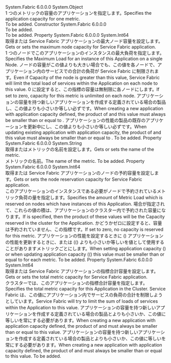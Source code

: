 <Type Name="ApplicationMetricDescription" FullName="System.Fabric.Description.ApplicationMetricDescription">
  <TypeSignature Language="C#" Value="public sealed class ApplicationMetricDescription" />
  <TypeSignature Language="ILAsm" Value=".class public auto ansi sealed beforefieldinit ApplicationMetricDescription extends System.Object" />
  <TypeSignature Language="DocId" Value="T:System.Fabric.Description.ApplicationMetricDescription" />
  <TypeSignature Language="VB.NET" Value="Public NotInheritable Class ApplicationMetricDescription" />
  <TypeSignature Language="F#" Value="type ApplicationMetricDescription = class" />
  <AssemblyInfo>
    <AssemblyName>System.Fabric</AssemblyName>
    <AssemblyVersion>6.0.0.0</AssemblyVersion>
  </AssemblyInfo>
  <Base>
    <BaseTypeName>System.Object</BaseTypeName>
  </Base>
  <Interfaces />
  <Docs>
    <summary>
            <span data-ttu-id="801a2-101">1 つのメトリックの容量のアプリケーションを指定します。</span><span class="sxs-lookup"><span data-stu-id="801a2-101">Specifies the application capacity for one metric.</span></span>
            </summary>
    <remarks>To be added.</remarks>
    <altmember cref="T:System.Fabric.Description.ApplicationDescription" />
    <altmember cref="T:System.Fabric.Description.ApplicationUpdateDescription" />
  </Docs>
  <Members>
    <Member MemberName=".ctor">
      <MemberSignature Language="C#" Value="public ApplicationMetricDescription ();" />
      <MemberSignature Language="ILAsm" Value=".method public hidebysig specialname rtspecialname instance void .ctor() cil managed" />
      <MemberSignature Language="DocId" Value="M:System.Fabric.Description.ApplicationMetricDescription.#ctor" />
      <MemberSignature Language="VB.NET" Value="Public Sub New ()" />
      <MemberType>Constructor</MemberType>
      <AssemblyInfo>
        <AssemblyName>System.Fabric</AssemblyName>
        <AssemblyVersion>6.0.0.0</AssemblyVersion>
      </AssemblyInfo>
      <Parameters />
      <Docs>
        <summary>To be added.</summary>
        <remarks>To be added.</remarks>
      </Docs>
    </Member>
    <Member MemberName="MaximumNodeCapacity">
      <MemberSignature Language="C#" Value="public long MaximumNodeCapacity { get; set; }" />
      <MemberSignature Language="ILAsm" Value=".property instance int64 MaximumNodeCapacity" />
      <MemberSignature Language="DocId" Value="P:System.Fabric.Description.ApplicationMetricDescription.MaximumNodeCapacity" />
      <MemberSignature Language="VB.NET" Value="Public Property MaximumNodeCapacity As Long" />
      <MemberSignature Language="F#" Value="member this.MaximumNodeCapacity : int64 with get, set" Usage="System.Fabric.Description.ApplicationMetricDescription.MaximumNodeCapacity" />
      <MemberType>Property</MemberType>
      <AssemblyInfo>
        <AssemblyName>System.Fabric</AssemblyName>
        <AssemblyVersion>6.0.0.0</AssemblyVersion>
      </AssemblyInfo>
      <ReturnValue>
        <ReturnType>System.Int64</ReturnType>
      </ReturnValue>
      <Docs>
        <summary>
            <span data-ttu-id="801a2-102">取得または Service Fabric アプリケーションの最大ノード容量を設定します。</span><span class="sxs-lookup"><span data-stu-id="801a2-102">Gets or sets the maximum node capacity for Service Fabric application.</span></span>
            </summary>
        <value>
          <para>
            <span data-ttu-id="801a2-103">1 つのノードでこのアプリケーションのインスタンスの最大負荷を指定します。</span><span class="sxs-lookup"><span data-stu-id="801a2-103">Specifies the Maximum Load for an instance of this Application on a single Node.</span></span>
            <span data-ttu-id="801a2-104">ノードの容量がこの値よりも大きい場合でも、この値を各ノードで、アプリケーション内のサービスでの合計の負荷が Service Fabric に制限されます。</span><span class="sxs-lookup"><span data-stu-id="801a2-104">Even if Capacity of the node is greater than this value, Service Fabric will limit the total load of services within the Application on each node to this value.</span></span>
            </para>
          <para><span data-ttu-id="801a2-105">0 に設定すると、この指標の容量は無制限に各ノードにします。</span><span class="sxs-lookup"><span data-stu-id="801a2-105">If set to zero, capacity for this metric is unlimited on each node.</span></span></para>
          <para>
            <span data-ttu-id="801a2-106">アプリケーションの容量を持つ新しいアプリケーションを作成する定義されている場合の製品<see cref="P:System.Fabric.Description.ApplicationDescription.MaximumNodes" />し、この値よりも小さいか等しい必ず<see cref="P:System.Fabric.Description.ApplicationMetricDescription.TotalApplicationCapacity" />です。</span><span class="sxs-lookup"><span data-stu-id="801a2-106">When creating a new application with application capacity defined, the product of <see cref="P:System.Fabric.Description.ApplicationDescription.MaximumNodes" /> and this value must always be smaller than or equal to <see cref="P:System.Fabric.Description.ApplicationMetricDescription.TotalApplicationCapacity" />.</span></span>
            </para>
          <para>
            <span data-ttu-id="801a2-107">アプリケーションの性能の製品の既存のアプリケーションを更新中に<see cref="P:System.Fabric.Description.ApplicationUpdateDescription.MaximumNodes" />し、この値よりも小さいか等しい必ず<see cref="P:System.Fabric.Description.ApplicationMetricDescription.TotalApplicationCapacity" />です。</span><span class="sxs-lookup"><span data-stu-id="801a2-107">When updating existing application with application capacity, the product of <see cref="P:System.Fabric.Description.ApplicationUpdateDescription.MaximumNodes" /> and this value must always be smaller than or equal to <see cref="P:System.Fabric.Description.ApplicationMetricDescription.TotalApplicationCapacity" />.</span></span>
            </para>
        </value>
        <remarks>To be added.</remarks>
      </Docs>
    </Member>
    <Member MemberName="Name">
      <MemberSignature Language="C#" Value="public string Name { get; set; }" />
      <MemberSignature Language="ILAsm" Value=".property instance string Name" />
      <MemberSignature Language="DocId" Value="P:System.Fabric.Description.ApplicationMetricDescription.Name" />
      <MemberSignature Language="VB.NET" Value="Public Property Name As String" />
      <MemberSignature Language="F#" Value="member this.Name : string with get, set" Usage="System.Fabric.Description.ApplicationMetricDescription.Name" />
      <MemberType>Property</MemberType>
      <AssemblyInfo>
        <AssemblyName>System.Fabric</AssemblyName>
        <AssemblyVersion>6.0.0.0</AssemblyVersion>
      </AssemblyInfo>
      <ReturnValue>
        <ReturnType>System.String</ReturnType>
      </ReturnValue>
      <Docs>
        <summary>
            <span data-ttu-id="801a2-108">取得またはメトリックの名前を設定します。</span><span class="sxs-lookup"><span data-stu-id="801a2-108">Gets or sets the name of the metric.</span></span>
            </summary>
        <value>
            <span data-ttu-id="801a2-109">メトリックの名前。</span><span class="sxs-lookup"><span data-stu-id="801a2-109">The name of the metric.</span></span>
            </value>
        <remarks>To be added.</remarks>
      </Docs>
    </Member>
    <Member MemberName="NodeReservationCapacity">
      <MemberSignature Language="C#" Value="public long NodeReservationCapacity { get; set; }" />
      <MemberSignature Language="ILAsm" Value=".property instance int64 NodeReservationCapacity" />
      <MemberSignature Language="DocId" Value="P:System.Fabric.Description.ApplicationMetricDescription.NodeReservationCapacity" />
      <MemberSignature Language="VB.NET" Value="Public Property NodeReservationCapacity As Long" />
      <MemberSignature Language="F#" Value="member this.NodeReservationCapacity : int64 with get, set" Usage="System.Fabric.Description.ApplicationMetricDescription.NodeReservationCapacity" />
      <MemberType>Property</MemberType>
      <AssemblyInfo>
        <AssemblyName>System.Fabric</AssemblyName>
        <AssemblyVersion>6.0.0.0</AssemblyVersion>
      </AssemblyInfo>
      <ReturnValue>
        <ReturnType>System.Int64</ReturnType>
      </ReturnValue>
      <Docs>
        <summary>
            <span data-ttu-id="801a2-110">取得または Service Fabric アプリケーションのノードの予約容量を設定します。</span><span class="sxs-lookup"><span data-stu-id="801a2-110">Gets or sets the node reservation capacity for Service Fabric application.</span></span>
            </summary>
        <value>
          <para>
            <span data-ttu-id="801a2-111">このアプリケーションのインスタンスである必要がノードで予約されているメトリック負荷の量を指定します。</span><span class="sxs-lookup"><span data-stu-id="801a2-111">Specifies the amount of Metric Load which is reserved on nodes which have instances of this Application.</span></span>
            <span data-ttu-id="801a2-112">場合<see cref="P:System.Fabric.Description.ApplicationDescription.MinimumNodes" />が指定されて、これらの値の積は、アプリケーションのクラスター内で予約された容量になります。</span><span class="sxs-lookup"><span data-stu-id="801a2-112">If <see cref="P:System.Fabric.Description.ApplicationDescription.MinimumNodes" /> is specified, then the product of these values will be the Capacity reserved in the cluster for the Application.</span></span>
            </para>
          <para>
            <span data-ttu-id="801a2-113">かどうかゼロに設定すると、容量は予約されていません、この指標です。</span><span class="sxs-lookup"><span data-stu-id="801a2-113">If set to zero, no capacity is reserved for this metric.</span></span>
            </para>
          <para>
            <span data-ttu-id="801a2-114">アプリケーションの性能を設定するときに (<see cref="T:System.Fabric.Description.ApplicationDescription" />) アプリケーションの性能を更新するときに、または ((<see cref="T:System.Fabric.Description.ApplicationUpdateDescription" />) よりも小さいか等しいを値として使用することがあります<see cref="P:System.Fabric.Description.ApplicationMetricDescription.MaximumNodeCapacity" />メトリックごとにします。</span><span class="sxs-lookup"><span data-stu-id="801a2-114">When setting application capacity (<see cref="T:System.Fabric.Description.ApplicationDescription" />) or when updating application capacity ((<see cref="T:System.Fabric.Description.ApplicationUpdateDescription" />) this value must be smaller than or equal to <see cref="P:System.Fabric.Description.ApplicationMetricDescription.MaximumNodeCapacity" /> for each metric.</span></span>
            </para>
        </value>
        <remarks>To be added.</remarks>
      </Docs>
    </Member>
    <Member MemberName="TotalApplicationCapacity">
      <MemberSignature Language="C#" Value="public long TotalApplicationCapacity { get; set; }" />
      <MemberSignature Language="ILAsm" Value=".property instance int64 TotalApplicationCapacity" />
      <MemberSignature Language="DocId" Value="P:System.Fabric.Description.ApplicationMetricDescription.TotalApplicationCapacity" />
      <MemberSignature Language="VB.NET" Value="Public Property TotalApplicationCapacity As Long" />
      <MemberSignature Language="F#" Value="member this.TotalApplicationCapacity : int64 with get, set" Usage="System.Fabric.Description.ApplicationMetricDescription.TotalApplicationCapacity" />
      <MemberType>Property</MemberType>
      <AssemblyInfo>
        <AssemblyName>System.Fabric</AssemblyName>
        <AssemblyVersion>6.0.0.0</AssemblyVersion>
      </AssemblyInfo>
      <ReturnValue>
        <ReturnType>System.Int64</ReturnType>
      </ReturnValue>
      <Docs>
        <summary>
            <span data-ttu-id="801a2-115">取得または Service Fabric アプリケーションの指標合計容量を設定します。</span><span class="sxs-lookup"><span data-stu-id="801a2-115">Gets or sets the total metric capacity for Service Fabric application.</span></span>
            </summary>
        <value>
          <para>
            <span data-ttu-id="801a2-116">クラスターでは、このアプリケーションの指標合計容量を指定します。</span><span class="sxs-lookup"><span data-stu-id="801a2-116">Specifies the total metric capacity for this Application in the Cluster.</span></span>
            <span data-ttu-id="801a2-117">Service Fabric は、この値にアプリケーション内でサービスの負荷の合計を制限しようとしています。</span><span class="sxs-lookup"><span data-stu-id="801a2-117">Service Fabric will try to limit the sum of loads of services within the Application to this value.</span></span>
            </para>
          <para>
            <span data-ttu-id="801a2-118">アプリケーションの容量を持つ新しいアプリケーションを作成する定義されている場合の製品<see cref="P:System.Fabric.Description.ApplicationDescription.MaximumNodes" />と<see cref="P:System.Fabric.Description.ApplicationMetricDescription.MaximumNodeCapacity" />よりも小さいか、この値に等しいを常にする必要があります。</span><span class="sxs-lookup"><span data-stu-id="801a2-118">When creating a new application with application capacity defined, the product of <see cref="P:System.Fabric.Description.ApplicationDescription.MaximumNodes" /> and <see cref="P:System.Fabric.Description.ApplicationMetricDescription.MaximumNodeCapacity" /> must always be smaller than or equal to this value.</span></span>
            </para>
          <para>
            <span data-ttu-id="801a2-119">アプリケーションの容量を持つ新しいアプリケーションを作成する定義されている場合の製品<see cref="P:System.Fabric.Description.ApplicationUpdateDescription.MaximumNodes" />と<see cref="P:System.Fabric.Description.ApplicationMetricDescription.MaximumNodeCapacity" />よりも小さいか、この値に等しいを常にする必要があります。</span><span class="sxs-lookup"><span data-stu-id="801a2-119">When creating a new application with application capacity defined, the product of <see cref="P:System.Fabric.Description.ApplicationUpdateDescription.MaximumNodes" /> and <see cref="P:System.Fabric.Description.ApplicationMetricDescription.MaximumNodeCapacity" /> must always be smaller than or equal to this value.</span></span>
            </para>
        </value>
        <remarks>To be added.</remarks>
      </Docs>
    </Member>
  </Members>
</Type>